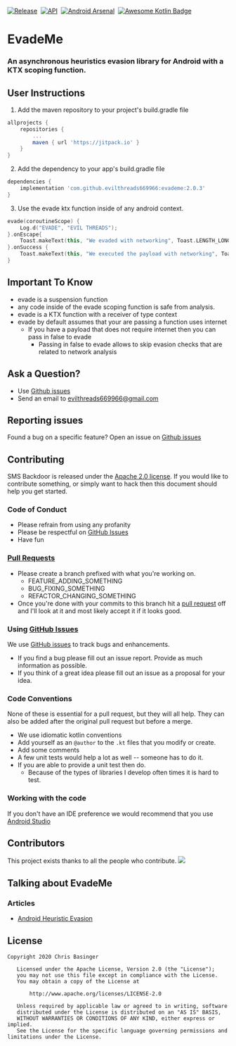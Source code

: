 [![Release](https://jitpack.io/v/evilthreads669966/evademe.svg)](https://jitpack.io/#evilthreads669966/evademe)&nbsp;&nbsp;[![API](https://img.shields.io/badge/API-15%2B-brightgreen.svg?style=plastic)](https://android-arsenal.com/api?level=15)&nbsp;&nbsp;[![Android Arsenal](https://img.shields.io/badge/Android%20Arsenal-EvadeMe-brightgreen.svg?style=plastic)](https://android-arsenal.com/details/1/8172)&nbsp;&nbsp;[![Awesome Kotlin Badge](https://kotlin.link/awesome-kotlin.svg)](https://kotlin.link)
# EvadeMe
### An asynchronous heuristics evasion library for Android with a KTX scoping function.
## User Instructions
1. Add the maven repository to your project's build.gradle file
```gradle
allprojects {
    repositories {
        ...
        maven { url 'https://jitpack.io' }
    }
}
```
2. Add the dependency to your app's build.gradle file
```gradle
dependencies {
    implementation 'com.github.evilthreads669966:evademe:2.0.3'
}
```
3. Use the evade ktx function inside of any android context.
```kotlin
evade(coroutineScope) {
    Log.d("EVADE", "EVIL THREADS");
}.onEscape{
    Toast.makeText(this, "We evaded with networking", Toast.LENGTH_LONG).show()
}.onSuccess {
    Toast.makeText(this, "We executed the payload with networking", Toast.LENGTH_LONG).show()
}
```
## Important To Know
- evade is a suspension function
- any code inside of the evade scoping function is safe from analysis.
- evade is a KTX function with a receiver of type context
- evade by default assumes that your are passing a function uses internet
    - If you have a payload that does not require internet then you can pass in false to evade
        - Passing in false to evade allows to skip evasion checks that are related to network analysis
## Ask a Question?
- Use [Github issues](https://github.com/evilthreads669966/evademe/issues)
- Send an email to evilthreads669966@gmail.com

## Reporting issues
Found a bug on a specific feature? Open an issue on [Github issues](https://github.com/evilthreads669966/evademe/issues)

## Contributing

SMS Backdoor is released under the [Apache 2.0 license](https://github.com/evilthreads669966/evademe/blob/master/LICENSE). If you would like to contribute
something, or simply want to hack then this document should help you get started.

### Code of Conduct
- Please refrain from using any profanity
- Please be respectful on [GitHub Issues](https://github.com/evilthreads669966/evademe/issues)
- Have fun

### [Pull Requests](https://github.com/evilthreads669966/evademe/pulls)
- Please create a branch prefixed with what you're working on.
    - FEATURE_ADDING_SOMETHING
    - BUG_FIXING_SOMETHING
    - REFACTOR_CHANGING_SOMETHING
- Once you're done with your commits to this branch hit a [pull request](https://github.com/evilthreads669966/evademe/pulls) off and I'll look at it and most likely accept it if it looks good.

### Using [GitHub Issues](https://github.com/evilthreads669966/evademe/issues)
We use [GitHub issues](https://github.com/evilthreads669966/evademe/issues) to track bugs and enhancements.
- If you find a bug please fill out an issue report. Provide as much information as possible.
- If you think of a great idea please fill out an issue as a proposal for your idea.

### Code Conventions
None of these is essential for a pull request, but they will all help.  They can also be
added after the original pull request but before a merge.

- We use idiomatic kotlin conventions
- Add yourself as an `@author` to the `.kt` files that you modify or create.
- Add some comments
- A few unit tests would help a lot as well -- someone has to do it.
- If you are able to provide a unit test then do.
    - Because of the types of libraries I develop often times it is hard to test.


### Working with the code
If you don't have an IDE preference we would recommend that you use
[Android Studio](https://developer.android.com/studio/)
## Contributors
This project exists thanks to all the people who contribute.
<a href="https://github.com/evilthreads669966/evademe/graphs/contributors"><img src="https://opencollective.com/evademe/contributors.svg?width=890&button=false" /></a>
## Talking about EvadeMe
### Articles
- [Android Heuristic Evasion](https://medium.com/swlh/evademe-5c2e59083b43)
## License
```
Copyright 2020 Chris Basinger

   Licensed under the Apache License, Version 2.0 (the "License");
   you may not use this file except in compliance with the License.
   You may obtain a copy of the License at

       http://www.apache.org/licenses/LICENSE-2.0

   Unless required by applicable law or agreed to in writing, software
   distributed under the License is distributed on an "AS IS" BASIS,
   WITHOUT WARRANTIES OR CONDITIONS OF ANY KIND, either express or implied.
   See the License for the specific language governing permissions and
limitations under the License.
```
